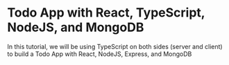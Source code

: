 # Todo App with React, TypeScript, NodeJS, and MongoDB
In this tutorial, we will be using TypeScript on both sides (server and client) to build a Todo App with React, NodeJS, Express, and MongoDB
